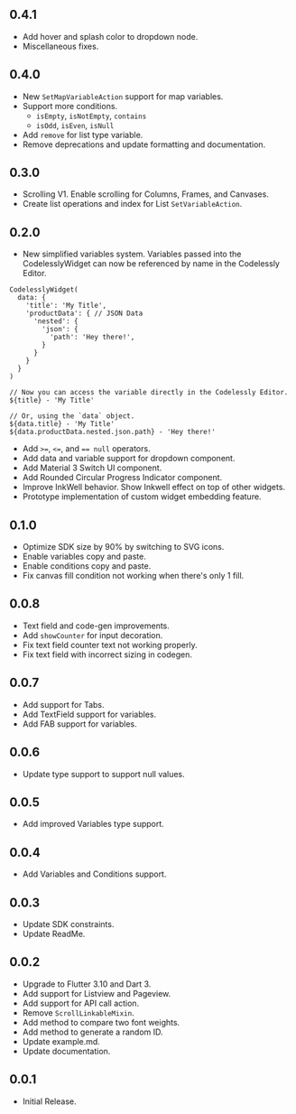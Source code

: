 ## 0.4.1
- Add hover and splash color to dropdown node.
- Miscellaneous fixes.

## 0.4.0
- New `SetMapVariableAction` support for map variables.
- Support more conditions. 
  - `isEmpty`, `isNotEmpty`, `contains`
  - `isOdd`, `isEven`, `isNull`
- Add `remove` for list type variable.
- Remove deprecations and update formatting and documentation.

## 0.3.0
- Scrolling V1. Enable scrolling for Columns, Frames, and Canvases.
- Create list operations and index for List `SetVariableAction`.

## 0.2.0
- New simplified variables system. Variables passed into the CodelesslyWidget can now be referenced by name in the Codelessly Editor.

```
CodelesslyWidget(
  data: {
    'title': 'My Title',
    'productData': { // JSON Data
      'nested': {
        'json': {
          'path': 'Hey there!',
        }
      }
    }
  }
)

// Now you can access the variable directly in the Codelessly Editor.
${title} - 'My Title'

// Or, using the `data` object.
${data.title} - 'My Title'
${data.productData.nested.json.path} - 'Hey there!'
```

- Add `>=`, `<=`, and `== null` operators.
- Add data and variable support for dropdown component.
- Add Material 3 Switch UI component.
- Add Rounded Circular Progress Indicator component.
- Improve InkWell behavior. Show Inkwell effect on top of other widgets.
- Prototype implementation of custom widget embedding feature.

## 0.1.0
- Optimize SDK size by 90% by switching to SVG icons.
- Enable variables copy and paste.
- Enable conditions copy and paste.
- Fix canvas fill condition not working when there's only 1 fill.

## 0.0.8
- Text field and code-gen improvements.
- Add `showCounter` for input decoration.
- Fix text field counter text not working properly.
- Fix text field with incorrect sizing in codegen.

## 0.0.7
- Add support for Tabs.
- Add TextField support for variables.
- Add FAB support for variables.

## 0.0.6
- Update type support to support null values.

## 0.0.5
- Add improved Variables type support.

## 0.0.4
- Add Variables and Conditions support.

## 0.0.3
- Update SDK constraints.
- Update ReadMe.

## 0.0.2
- Upgrade to Flutter 3.10 and Dart 3.
- Add support for Listview and Pageview.
- Add support for API call action.
- Remove `ScrollLinkableMixin`.
- Add method to compare two font weights.
- Add method to generate a random ID.
- Update example.md.
- Update documentation.

## 0.0.1
- Initial Release.